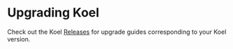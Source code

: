 # Upgrading Koel

Check out the Koel [Releases](https://github.com/phanan/koel/releases) for upgrade guides corresponding to your Koel version.
